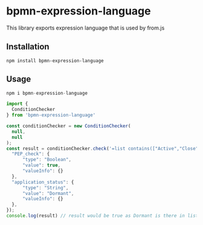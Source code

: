 # bpmn-expression-language

This library exports expression language that is used by from.js


## Installation

```
npm install bpmn-expression-language
```


## Usage

```javascript
npm i bpmn-expression-language

import {
  ConditionChecker
} from 'bpmn-expression-language'

const conditionChecker = new ConditionChecker(
  null,
  null
);
const result = conditionChecker.check('=list contains(["Active","Close","Dormant"], application_status.value)', {
  "PEP_check": {
      "type": "Boolean",
      "value": true,
      "valueInfo": {}
  },
  "application_status": {
      "type": "String",
      "value": "Dormant",
      "valueInfo": {}
  },
});
console.log(result) // result would be true as Dormant is there in list
```